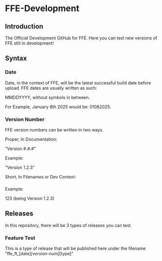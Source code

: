 # FFE-Development

## Introduction

The Official Development GitHub for FFE. Here you can test new versions of FFE still in development! 

## Syntax

### Date

Date, in the context of FFE, will be the latest successful build date before upload.
FFE dates are usually written as such:

MMDDYYYY, without symbols in between.

For Example, January 8th 2025 would be: 01082025.

### Version Number

FFE version numbers can be written in two ways.

Proper, In Documentation:

"Version #.#.#"

Example:

"Version 1.2.3"

Short, In Filenames or Dev Context:

###

Example:

123 (being Version 1.2.3)

## Releases

In this repository, there will be 3 types of releases you can test.

### Feature Test

This is a type of release that will be published here under the filename 
"ffe_ft_[date]_[version-num]_[type]"
